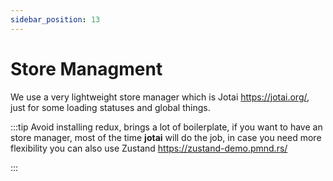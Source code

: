 ```yaml
---
sidebar_position: 13
---
```


# Store Managment 

We use a very lightweight store manager which is Jotai https://jotai.org/, just for some loading statuses and global things.


:::tip
Avoid installing redux, brings a lot of boilerplate, if you want to have an store manager, most of the time **jotai** will do the job, in case you need more flexibility you can also use Zustand https://zustand-demo.pmnd.rs/ 

:::
